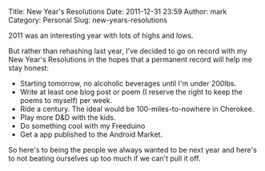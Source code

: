 Title: New Year's Resolutions
Date: 2011-12-31 23:59
Author: mark
Category: Personal
Slug: new-years-resolutions

2011 was an interesting year with lots of highs and lows.

But rather than rehashing last year, I've decided to go on record with
my New Year's Resolutions in the hopes that a permanent record will help
me stay honest:

-   Starting tomorrow, no alcoholic beverages until I'm under 200lbs.
-   Write at least one blog post or poem (I reserve the right to keep
    the poems to myself) per week.
-   Ride a century. The ideal would be 100-miles-to-nowhere in Cherokee.
-   Play more D&D with the kids.
-   Do something cool with my Freeduino
-   Get a app published to the Android Market.

</p>

<div>
So here's to being the people we always wanted to be next year and
here's to not beating ourselves up too much if we can't pull it off.
</div>
</p>


